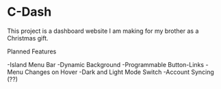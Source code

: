 # C-Dash
This project is a dashboard website I am making for my brother as a Christmas gift.

Planned Features

 -Island Menu Bar
 -Dynamic Background
 -Programmable Button-Links
 -Menu Changes on Hover
 -Dark and Light Mode Switch
 -Account Syncing (??)
